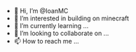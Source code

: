 - 👋 Hi, I’m @IoanMC
- 👀 I’m interested in building on minecraft 
- 🌱 I’m currently learning ...
- 💞️ I’m looking to collaborate on ...
- 📫 How to reach me ...

<!---
IoanMC/IoanMC is a ✨ special ✨ repository because its `README.md` (this file) appears on your GitHub profile.
You can click the Preview link to take a look at your changes.
--->
